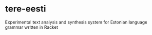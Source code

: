 # tere-eesti

Experimental text analysis and synthesis system for Estonian language grammar written in Racket
